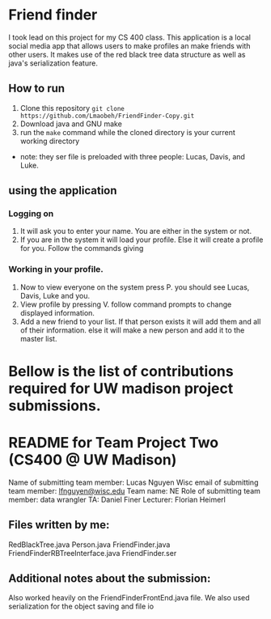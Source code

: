 # Friend finder
I took lead on this project for my CS 400 class. This application is a local social media app that allows users to make profiles an make friends with other users. It makes use of the red black tree data structure as well as java's serialization feature. 
## How to run
1. Clone this repository `git clone https://github.com/Lmaobeh/FriendFinder-Copy.git`
2. Download java and GNU make
3. run the `make` command while the cloned directory is your current working directory
- note: they ser file is preloaded with three people: Lucas, Davis, and Luke.
## using the application
### Logging on
1. It will ask you to enter your name. You are either in the system or not. 
2. If you are in the system it will load your profile. Else it will create a profile for you. Follow the commands giving
### Working in your profile.
1. Now to view everyone on the system press P. you should see Lucas, Davis, Luke and you.
2. View profile by pressing V. follow command prompts to change displayed information.
3. Add a new friend to your list. If that person exists it will add them and all of their information. else it will make a new person and add it to the master list. 
# Bellow is the list of contributions required for UW madison project submissions. 
README for Team Project Two (CS400 @ UW Madison)
================================================

Name of submitting team member: Lucas Nguyen
Wisc email of submitting team member: lfnguyen@wisc.edu
Team name: NE
Role of submitting team member: data wrangler
TA: Daniel Finer
Lecturer: Florian Heimerl

Files written by me:
--------------------
RedBlackTree.java
Person.java
FriendFinder.java
FriendFinderRBTreeInterface.java
FriendFinder.ser

Additional notes about the submission:
--------------------------------------
Also worked heavily on the FriendFinderFrontEnd.java file. We also used serialization for the object saving and file io
